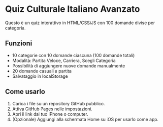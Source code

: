 # Quiz Culturale Italiano Avanzato

Questo è un quiz interattivo in HTML/CSS/JS con 100 domande divise per categoria.

## Funzioni
- 10 categorie con 10 domande ciascuna (100 domande totali)
- Modalità: Partita Veloce, Carriera, Scegli Categoria
- Possibilità di aggiungere nuove domande manualmente
- 20 domande casuali a partita
- Salvataggio in localStorage

## Come usarlo
1. Carica i file su un repository GitHub pubblico.
2. Attiva GitHub Pages nelle impostazioni.
3. Apri il link dal tuo iPhone o computer.
4. (Opzionale) Aggiungi alla schermata Home su iOS per usarlo come app.

